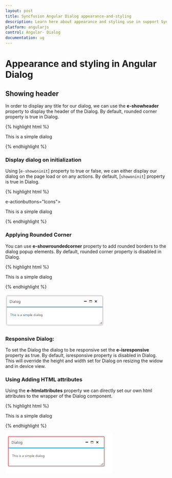 ```yaml
---
layout: post
title: Syncfusion Angular Dialog appearance-and-styling
description: Learn here about appearance and styling use in support Syncfusion Angular Dialog control, its elements, and more.
platform: angularjs
control: Angular- Dialog
documentation: ug
---
```


# Appearance and styling in Angular Dialog

## Showing header

In order to display any title for our dialog, we can use the **e-showheader** property to display the header of the Dialog. By default, rounded corner property is true in Dialog.	

{% highlight html %}


<div id="dialog" ej-dialog e-title="Dialog" e-showheader="false"  e-actionbuttons="Icons">
          <p>This is a simple dialog</p>
    </div>



{% endhighlight %}

### Display dialog on initialization

Using [`e-showoninit`] property to true or false, we can either display our dialog on the page load or on any actions. By default, [`showoninit`] property is true in Dialog.

{% highlight html %}


<div id="dialog" ej-dialog e-title="Dialog" e-showoninit="false">  e-actionbuttons="Icons">
          <p>This is a simple dialog</p>
    </div>


{% endhighlight %}

### Applying Rounded Corner

You can use **e-showroundedcorner** property to add rounded borders to the dialog popup elements. By default, rounded corner property is disabled in Dialog.

{% highlight html %}


<div id="dialog" ej-dialog e-title="Dialog" e-showroundedcorneroninit="trufalse"  e-actionbuttons="Icons">
          <p>This is a simple dialog</p>
    </div>


{% endhighlight %}



![Applying Rounded Corner](appearance-and-styling_images\applying-rounded-corner_img1.png)

### Responsive Dialog:

To set the Dialog the dialog to be responsive set the **e-isresponsive** property as true. By default, isresponsive property is disabled in Dialog. This will override the height and width set for Dialog on resizing the widow and in device view.

### Using Adding HTML attributes

Using the **e-htmlattributes** property we can directly set our own html attributes to the wrapper of the Dialog component.

{% highlight html %}


 <div id="dialog" ej-dialog e-title="Dialog" e-htmlattributes="attributes">
        <p>This is a simple dialog</p>
    </div>
    <script>
        angular.module('dialogApp', ['ejangular'])
         .controller('DialogCtrl', function ($scope) {
             $scope.attributes = {
                 class: "my-class", style: "border:1px solid red"
             }
         });
    </script>


{% endhighlight %}

![Responsive Dialog](appearance-and-styling_images\using-adding-html-attributes_img1.png)

